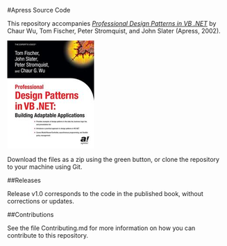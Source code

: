 #Apress Source Code

This repository accompanies [*Professional Design Patterns in VB .NET*](http://www.apress.com/9781590592748) by Chaur Wu, Tom Fischer, Peter Stromquist, and John Slater (Apress, 2002).

![Cover image](9781590592748.jpg)

Download the files as a zip using the green button, or clone the repository to your machine using Git.

##Releases

Release v1.0 corresponds to the code in the published book, without corrections or updates.

##Contributions

See the file Contributing.md for more information on how you can contribute to this repository.
